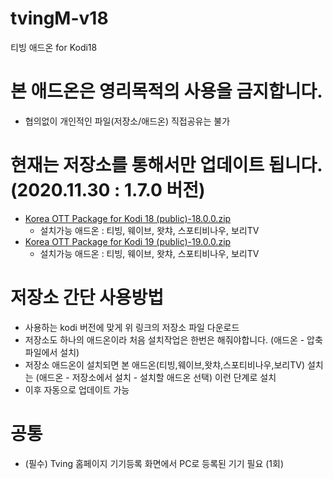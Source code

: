 # tvingM-v18
 티빙 애드온 for Kodi18

# 본 애드온은 영리목적의 사용을 금지합니다.
  - 협의없이 개인적인 파일(저장소/애드온) 직접공유는 불가
  

# 현재는 저장소를 통해서만 업데이트 됩니다. (2020.11.30 : 1.7.0 버전)

* [Korea OTT Package for Kodi 18 (public)-18.0.0.zip](https://github.com/kym1088/repository_public/raw/master/repository.nightrain_v18_public.zip)
   - 설치가능 애드온 : 티빙, 웨이브, 왓챠, 스포티비나우, 보리TV
* [Korea OTT Package for Kodi 19 (public)-19.0.0.zip](https://github.com/kym1088/repository_public/raw/master/repository.nightrain_v19_public.zip)
   - 설치가능 애드온 : 티빙, 웨이브, 왓챠, 스포티비나우, 보리TV



# 저장소 간단 사용방법
- 사용하는 kodi 버전에 맞게 위 링크의 저장소 파일 다운로드
- 저장소도 하나의 애드온이라 처음 설치작업은 한번은 해줘야합니다.
  (애드온 - 압축파일에서 설치) 
- 저장소 애드온이 설치되면 본 애드온(티빙,웨이브,왓챠,스포티비나우,보리TV) 설치는 
  (애드온 - 저장소에서 설치 - 설치할 애드온 선택) 이런 단계로 설치
- 이후 자동으로 업데이트 가능



# 공통
- (필수) Tving 홈페이지 기기등록 화면에서 PC로 등록된 기기 필요 (1회)


